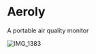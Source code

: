 # Aeroly
A portable air quality monitor

![IMG_1383](https://github.com/user-attachments/assets/94861e66-74ea-4613-8f3e-f14aafaef839)
